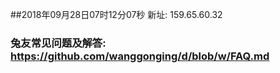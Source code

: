 ##2018年09月28日07时12分07秒 新址: 159.65.60.32
### 兔友常见问题及解答: https://github.com/wanggonging/d/blob/w/FAQ.md
